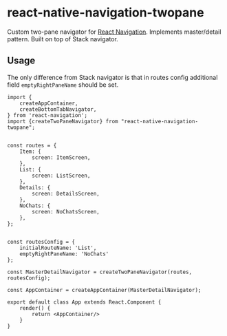 # react-native-navigation-twopane

Custom two-pane navigator for [React Navigation](https://reactnavigation.org/). Implements master/detail pattern. Built on top of Stack navigator.

## Usage
The only difference from Stack navigator is that in routes config additional field `emptyRightPaneName` should be set.

```
import {
    createAppContainer,
    createBottomTabNavigator,
} from 'react-navigation'; 
import {createTwoPaneNavigator} from "react-native-navigation-twopane";


const routes = {
    Item: {
        screen: ItemScreen,
    },
    List: {
        screen: ListScreen,
    },
    Details: {
        screen: DetailsScreen,
    },
    NoChats: {
        screen: NoChatsScreen,
    },
};


const routesConfig = {
    initialRouteName: 'List',
    emptyRightPaneName: 'NoChats'
};

const MasterDetailNavigator = createTwoPaneNavigator(routes, routesConfig);

const AppContainer = createAppContainer(MasterDetailNavigator);

export default class App extends React.Component {
    render() {
        return <AppContainer/>
    }
}

```
